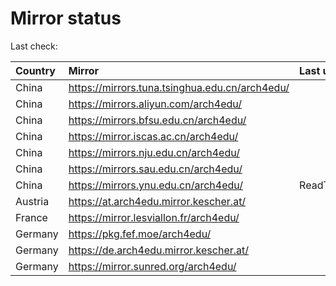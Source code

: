 <script src="./time.js"></script>
# Mirror status
Last check: <script type="text/javascript">localize(1684246582.0955765);</script>

|Country|Mirror|Last update|
|:------|:-----|:----------|
|China|https://mirrors.tuna.tsinghua.edu.cn/arch4edu/|<script type="text/javascript">localize(1684218728);</script>|
|China|https://mirrors.aliyun.com/arch4edu/|<script type="text/javascript">localize(1684175332);</script>|
|China|https://mirrors.bfsu.edu.cn/arch4edu/|<script type="text/javascript">localize(1684218728);</script>|
|China|https://mirror.iscas.ac.cn/arch4edu/|<script type="text/javascript">localize(1684218728);</script>|
|China|https://mirrors.nju.edu.cn/arch4edu/|<script type="text/javascript">localize(1684175332);</script>|
|China|https://mirrors.sau.edu.cn/arch4edu/|<script type="text/javascript">localize(1673850842);</script>|
|China|https://mirrors.ynu.edu.cn/arch4edu/|ReadTimeout|
|Austria|https://at.arch4edu.mirror.kescher.at/|<script type="text/javascript">localize(1684218728);</script>|
|France|https://mirror.lesviallon.fr/arch4edu/|<script type="text/javascript">localize(1684218728);</script>|
|Germany|https://pkg.fef.moe/arch4edu/|<script type="text/javascript">localize(1684218728);</script>|
|Germany|https://de.arch4edu.mirror.kescher.at/|<script type="text/javascript">localize(1684218728);</script>|
|Germany|https://mirror.sunred.org/arch4edu/|<script type="text/javascript">localize(1684218728);</script>|

<script src="./tablefilter/tablefilter.js"></script>
<script src="./table.js"></script>